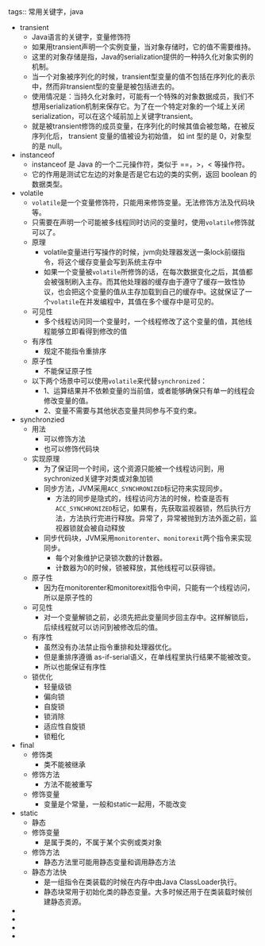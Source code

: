 tags:: 常用关键字，java

- transient
	- Java语言的关键字，变量修饰符
	- 如果用transient声明一个实例变量，当对象存储时，它的值不需要维持。
	- 这里的对象存储是指，Java的serialization提供的一种持久化对象实例的机制。
	- 当一个对象被序列化的时候，transient型变量的值不包括在序列化的表示中，然而非transient型的变量是被包括进去的。
	- 使用情况是：当持久化对象时，可能有一个特殊的对象数据成员，我们不想用serialization机制来保存它。为了在一个特定对象的一个域上关闭serialization，可以在这个域前加上关键字transient。
	- 就是被transient修饰的成员变量，在序列化的时候其值会被忽略，在被反序列化后， transient 变量的值被设为初始值， 如 int 型的是 0，对象型的是 null。
- instanceof
	- instanceof 是 Java 的一个二元操作符，类似于 ==，>，< 等操作符。
	- 它的作用是测试它左边的对象是否是它右边的类的实例，返回 boolean 的数据类型。
- volatile
	- `volatile`是一个变量修饰符，只能用来修饰变量。无法修饰方法及代码块等。
	- 只需要在声明一个可能被多线程同时访问的变量时，使用`volatile`修饰就可以了。
	- 原理
		- volatile变量进行写操作的时候，jvm向处理器发送一条lock前缀指令，将这个缓存变量会写到系统主存中
		- 如果一个变量被`volatile`所修饰的话，在每次数据变化之后，其值都会被强制刷入主存。而其他处理器的缓存由于遵守了缓存一致性协议，也会把这个变量的值从主存加载到自己的缓存中。这就保证了一个`volatile`在并发编程中，其值在多个缓存中是可见的。
	- 可见性
		- 多个线程访问同一个变量时，一个线程修改了这个变量的值，其他线程能够立即看得到修改的值
	- 有序性
		- 规定不能指令重排序
	- 原子性
		- 不能保证原子性
	- 以下两个场景中可以使用`volatile`来代替`synchronized`：
		- 1、运算结果并不依赖变量的当前值，或者能够确保只有单一的线程会修改变量的值。
		- 2、变量不需要与其他状态变量共同参与不变约束。
- synchronzied
	- 用法
		- 可以修饰方法
		- 也可以修饰代码块
	- 实现原理
		- 为了保证同一个时间，这个资源只能被一个线程访问到，用sychronized关键字对类或对象加锁
		- 同步方法，JVM采用`ACC_SYNCHRONIZED`标记符来实现同步。
			- 方法的同步是隐式的，线程访问方法的时候，检查是否有`ACC_SYNCHRONIZED`标记，如果有，先获取监视器锁，然后执行方法，方法执行完进行释放。异常了，异常被抛到方法外面之前，监视器锁就会被自动释放
		- 同步代码块，JVM采用`monitorenter`、`monitorexit`两个指令来实现同步。
			- 每个对象维护记录锁次数的计数器。
			- 计数器为0的时候，锁被释放，其他线程可以获得锁。
	- 原子性
		- 因为在monitorenter和monitorexit指令中间，只能有一个线程访问，所以是原子性的
	- 可见性
		- 对一个变量解锁之前，必须先把此变量同步回主存中。这样解锁后，后续线程就可以访问到被修改后的值。
	- 有序性
		- 虽然没有办法禁止指令重排和处理器优化。
		- 但是重排序遵循 as-if-serial语义，在单线程里执行结果不能被改变。
		- 所以也能保证有序性
	- 锁优化
		- 轻量级锁
		- 偏向锁
		- 自旋锁
		- 锁消除
		- 适应性自旋锁
		- 锁粗化
- final
	- 修饰类
		- 类不能被继承
	- 修饰方法
		- 方法不能被重写
	- 修饰变量
		- 变量是个常量，一般和static一起用，不能改变
- static
	- 静态
	- 修饰变量
		- 是属于类的，不属于某个实例或类对象
	- 修饰方法
		- 静态方法里可能用静态变量和调用静态方法
	- 静态方法快
		- 是一组指令在类装载的时候在内存中由Java ClassLoader执行。
		- 静态块常用于初始化类的静态变量。大多时候还用于在类装载时候创建静态资源。
-
-
-
-
